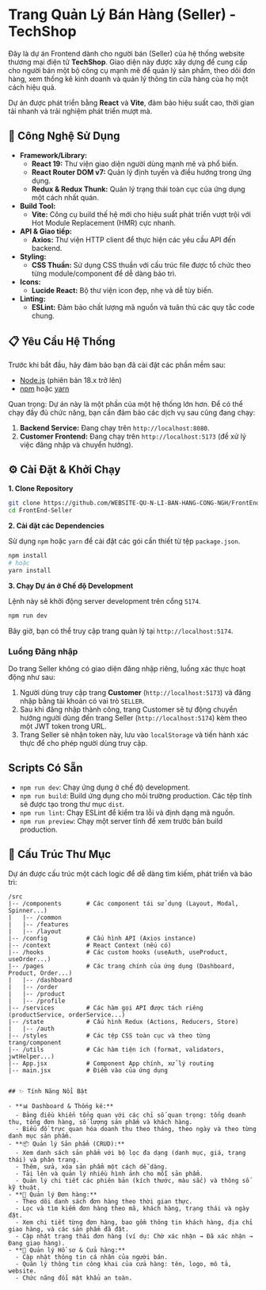 # Trang Quản Lý Bán Hàng (Seller) - TechShop

Đây là dự án Frontend dành cho người bán (Seller) của hệ thống website thương mại điện tử **TechShop**. Giao diện này được xây dựng để cung cấp cho người bán một bộ công cụ mạnh mẽ để quản lý sản phẩm, theo dõi đơn hàng, xem thống kê kinh doanh và quản lý thông tin cửa hàng của họ một cách hiệu quả.

Dự án được phát triển bằng **React** và **Vite**, đảm bảo hiệu suất cao, thời gian tải nhanh và trải nghiệm phát triển mượt mà.

## 🚀 Công Nghệ Sử Dụng

- **Framework/Library:**
  - **React 19:** Thư viện giao diện người dùng mạnh mẽ và phổ biến.
  - **React Router DOM v7:** Quản lý định tuyến và điều hướng trong ứng dụng.
  - **Redux & Redux Thunk:** Quản lý trạng thái toàn cục của ứng dụng một cách nhất quán.
- **Build Tool:**
  - **Vite:** Công cụ build thế hệ mới cho hiệu suất phát triển vượt trội với Hot Module Replacement (HMR) cực nhanh.
- **API & Giao tiếp:**
  - **Axios:** Thư viện HTTP client để thực hiện các yêu cầu API đến backend.
- **Styling:**
  - **CSS Thuần:** Sử dụng CSS thuần với cấu trúc file được tổ chức theo từng module/component để dễ dàng bảo trì.
- **Icons:**
  - **Lucide React:** Bộ thư viện icon đẹp, nhẹ và dễ tùy biến.
- **Linting:**
  - **ESLint:** Đảm bảo chất lượng mã nguồn và tuân thủ các quy tắc code chung.

## 📋 Yêu Cầu Hệ Thống

Trước khi bắt đầu, hãy đảm bảo bạn đã cài đặt các phần mềm sau:
- [Node.js](https://nodejs.org/) (phiên bản 18.x trở lên)
- [npm](https://www.npmjs.com/) hoặc [yarn](https://yarnpkg.com/)

Quan trọng: Dự án này là một phần của một hệ thống lớn hơn. Để có thể chạy đầy đủ chức năng, bạn cần đảm bảo các dịch vụ sau cũng đang chạy:
1.  **Backend Service:** Đang chạy trên `http://localhost:8080`.
2.  **Customer Frontend:** Đang chạy trên `http://localhost:5173` (để xử lý việc đăng nhập và chuyển hướng).

## ⚙️ Cài Đặt & Khởi Chạy

**1. Clone Repository**

```bash
git clone https://github.com/WEBSITE-QU-N-LI-BAN-HANG-CONG-NGH/FrontEnd-Seller
cd FrontEnd-Seller
```

**2. Cài đặt các Dependencies**

Sử dụng `npm` hoặc `yarn` để cài đặt các gói cần thiết từ tệp `package.json`.

```bash
npm install
# hoặc
yarn install
```

**3. Chạy Dự án ở Chế độ Development**

Lệnh này sẽ khởi động server development trên cổng `5174`.

```bash
npm run dev
```

Bây giờ, bạn có thể truy cập trang quản lý tại `http://localhost:5174`.

### Luồng Đăng nhập

Do trang Seller không có giao diện đăng nhập riêng, luồng xác thực hoạt động như sau:
1.  Người dùng truy cập trang **Customer** (`http://localhost:5173`) và đăng nhập bằng tài khoản có vai trò `SELLER`.
2.  Sau khi đăng nhập thành công, trang Customer sẽ tự động chuyển hướng người dùng đến trang Seller (`http://localhost:5174`) kèm theo một JWT token trong URL.
3.  Trang Seller sẽ nhận token này, lưu vào `localStorage` và tiến hành xác thực để cho phép người dùng truy cập.

## Scripts Có Sẵn

- `npm run dev`: Chạy ứng dụng ở chế độ development.
- `npm run build`: Build ứng dụng cho môi trường production. Các tệp tĩnh sẽ được tạo trong thư mục `dist`.
- `npm run lint`: Chạy ESLint để kiểm tra lỗi và định dạng mã nguồn.
- `npm run preview`: Chạy một server tĩnh để xem trước bản build production.

## 📁 Cấu Trúc Thư Mục

Dự án được cấu trúc một cách logic để dễ dàng tìm kiếm, phát triển và bảo trì:

```
/src
|-- /components       # Các component tái sử dụng (Layout, Modal, Spinner...)
|   |-- /common
|   |-- /features
|   |-- /layout
|-- /config           # Cấu hình API (Axios instance)
|-- /context          # React Context (nếu có)
|-- /hooks            # Các custom hooks (useAuth, useProduct, useOrder...)
|-- /pages            # Các trang chính của ứng dụng (Dashboard, Product, Order...)
|   |-- /dashboard
|   |-- /order
|   |-- /product
|   |-- /profile
|-- /services         # Các hàm gọi API được tách riêng (productService, orderService...)
|-- /state            # Cấu hình Redux (Actions, Reducers, Store)
|   |-- /auth
|-- /styles           # Các tệp CSS toàn cục và theo từng trang/component
|-- /utils            # Các hàm tiện ích (format, validators, jwtHelper...)
|-- App.jsx           # Component App chính, xử lý routing
|-- main.jsx          # Điểm vào của ứng dụng


## ✨ Tính Năng Nổi Bật

- **📊 Dashboard & Thống kê:**
  - Bảng điều khiển tổng quan với các chỉ số quan trọng: tổng doanh thu, tổng đơn hàng, số lượng sản phẩm và khách hàng.
  - Biểu đồ trực quan hóa doanh thu theo tháng, theo ngày và theo từng danh mục sản phẩm.
- **📦 Quản lý Sản phẩm (CRUD):**
  - Xem danh sách sản phẩm với bộ lọc đa dạng (danh mục, giá, trạng thái) và phân trang.
  - Thêm, sửa, xóa sản phẩm một cách dễ dàng.
  - Tải lên và quản lý nhiều hình ảnh cho mỗi sản phẩm.
  - Quản lý chi tiết các phiên bản (kích thước, màu sắc) và thông số kỹ thuật.
- **🛒 Quản lý Đơn hàng:**
  - Theo dõi danh sách đơn hàng theo thời gian thực.
  - Lọc và tìm kiếm đơn hàng theo mã, khách hàng, trạng thái và ngày đặt.
  - Xem chi tiết từng đơn hàng, bao gồm thông tin khách hàng, địa chỉ giao hàng, và các sản phẩm đã đặt.
  - Cập nhật trạng thái đơn hàng (ví dụ: Chờ xác nhận → Đã xác nhận → Đang giao hàng).
- **👤 Quản lý Hồ sơ & Cửa hàng:**
  - Cập nhật thông tin cá nhân của người bán.
  - Quản lý thông tin công khai của cửa hàng: tên, logo, mô tả, website.
  - Chức năng đổi mật khẩu an toàn.
```